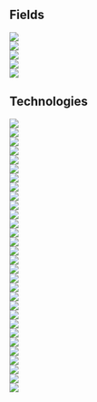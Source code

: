 <h2>Fields</h2>

[<img class="badge" src="https://adcimon.github.io/badges/color.svg">](https://adcimon.github.io/cheatsheets/color/)<br>
[<img class="badge" src="https://adcimon.github.io/badges/computer_graphics.svg">](https://adcimon.github.io/cheatsheets/computer-graphics/)<br>
[<img class="badge" src="https://adcimon.github.io/badges/regular_expressions.svg">](https://adcimon.github.io/cheatsheets/regular-expressions/)<br>
[<img class="badge" src="https://adcimon.github.io/badges/security.svg">](https://adcimon.github.io/cheatsheets/security/)<br>
[<img class="badge" src="https://adcimon.github.io/badges/streaming.svg">](https://adcimon.github.io/cheatsheets/streaming/)<br>

<h2>Technologies</h2>

[<img class="badge" src="https://adcimon.github.io/badges/android.svg">](https://adcimon.github.io/cheatsheets/android/)<br>
[<img class="badge" src="https://adcimon.github.io/badges/aws.svg">](https://adcimon.github.io/cheatsheets/aws/)<br>
[<img class="badge" src="https://adcimon.github.io/badges/blender.svg">](https://adcimon.github.io/cheatsheets/blender/)<br>
[<img class="badge" src="https://adcimon.github.io/badges/brainstorm.svg">](https://adcimon.github.io/cheatsheets/brainstorm/)<br>
[<img class="badge" src="https://adcimon.github.io/badges/cpp.svg">](https://adcimon.github.io/cheatsheets/cpp/)<br>
[<img class="badge" src="https://adcimon.github.io/badges/curl.svg">](https://adcimon.github.io/cheatsheets/curl/)<br>
[<img class="badge" src="https://adcimon.github.io/badges/docker.svg">](https://adcimon.github.io/cheatsheets/docker/)<br>
[<img class="badge" src="https://adcimon.github.io/badges/ffmpeg.svg">](https://adcimon.github.io/cheatsheets/ffmpeg/)<br>
[<img class="badge" src="https://adcimon.github.io/badges/git.svg">](https://adcimon.github.io/cheatsheets/git/)<br>
[<img class="badge" src="https://adcimon.github.io/badges/go.svg">](https://adcimon.github.io/cheatsheets/go/)<br>
[<img class="badge" src="https://adcimon.github.io/badges/gstreamer.svg">](https://adcimon.github.io/cheatsheets/gstreamer/)<br>
[<img class="badge" src="https://adcimon.github.io/badges/http.svg">](https://adcimon.github.io/cheatsheets/http/)<br>
[<img class="badge" src="https://adcimon.github.io/badges/linux.svg">](https://adcimon.github.io/cheatsheets/linux/)<br>
[<img class="badge" src="https://adcimon.github.io/badges/livekit.svg">](https://adcimon.github.io/cheatsheets/livekit/)<br>
[<img class="badge" src="https://adcimon.github.io/badges/mercurial.svg">](https://adcimon.github.io/cheatsheets/mercurial/)<br>
[<img class="badge" src="https://adcimon.github.io/badges/ndi.svg">](https://adcimon.github.io/cheatsheets/ndi/)<br>
[<img class="badge" src="https://adcimon.github.io/badges/netstat.svg">](https://adcimon.github.io/cheatsheets/netstat/)<br>
[<img class="badge" src="https://adcimon.github.io/badges/nginx.svg">](https://adcimon.github.io/cheatsheets/nginx/)<br>
[<img class="badge" src="https://adcimon.github.io/badges/nodejs.svg">](https://adcimon.github.io/cheatsheets/nodejs/)<br>
[<img class="badge" src="https://adcimon.github.io/badges/python.svg">](https://adcimon.github.io/cheatsheets/python/)<br>
[<img class="badge" src="https://adcimon.github.io/badges/tcpdump.svg">](https://adcimon.github.io/cheatsheets/tcpdump/)<br>
[<img class="badge" src="https://adcimon.github.io/badges/terraform.svg">](https://adcimon.github.io/cheatsheets/terraform/)<br>
[<img class="badge" src="https://adcimon.github.io/badges/trinity_core.svg">](https://adcimon.github.io/cheatsheets/trinity-core/)<br>
[<img class="badge" src="https://adcimon.github.io/badges/turn.svg">](https://adcimon.github.io/cheatsheets/turn/)<br>
[<img class="badge" src="https://adcimon.github.io/badges/unity.svg">](https://adcimon.github.io/cheatsheets/unity/)<br>
[<img class="badge" src="https://adcimon.github.io/badges/visual_studio_code.svg">](https://adcimon.github.io/cheatsheets/visual-studio-code/)<br>
[<img class="badge" src="https://adcimon.github.io/badges/visual_studio.svg">](https://adcimon.github.io/cheatsheets/visual-studio/)<br>
[<img class="badge" src="https://adcimon.github.io/badges/webrtc.svg">](https://adcimon.github.io/cheatsheets/webrtc/)<br>
[<img class="badge" src="https://adcimon.github.io/badges/windows.svg">](https://adcimon.github.io/cheatsheets/windows/)<br>
[<img class="badge" src="https://adcimon.github.io/badges/dotnet.svg">](https://adcimon.github.io/cheatsheets/dotnet/)<br>
